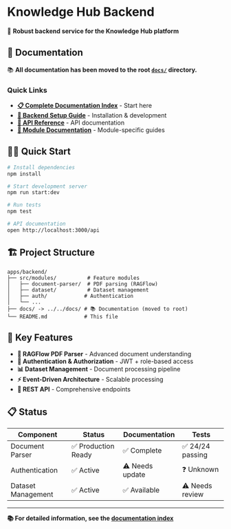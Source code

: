 # Knowledge Hub Backend

🎯 **Robust backend service for the Knowledge Hub platform**

## 📖 Documentation

📚 **All documentation has been moved to the root [`docs/`](../../docs/) directory.**

### Quick Links

- **[📋 Complete Documentation Index](../../docs/README.md)** - Start here
- **[🚀 Backend Setup Guide](../../docs/development/backend-setup.md)** - Installation & development
- **[📡 API Reference](../../docs/api/document-parser-api.md)** - API documentation
- **[🔧 Module Documentation](../../docs/modules/)** - Module-specific guides

## 🏃‍♂️ Quick Start

```bash
# Install dependencies
npm install

# Start development server
npm run start:dev

# Run tests
npm test

# API documentation
open http://localhost:3000/api
```

## 🏗️ Project Structure

```
apps/backend/
├── src/modules/          # Feature modules
│   ├── document-parser/  # PDF parsing (RAGFlow)
│   ├── dataset/          # Dataset management
│   ├── auth/            # Authentication
│   └── ...
├── docs/ -> ../../docs/ # 📚 Documentation (moved to root)
└── README.md            # This file
```

## 🎯 Key Features

- **🤖 RAGFlow PDF Parser** - Advanced document understanding
- **🔐 Authentication & Authorization** - JWT + role-based access
- **📊 Dataset Management** - Document processing pipeline
- **⚡ Event-Driven Architecture** - Scalable processing
- **🚀 REST API** - Comprehensive endpoints

## 📋 Status

| Component          | Status              | Documentation   | Tests            |
| ------------------ | ------------------- | --------------- | ---------------- |
| Document Parser    | ✅ Production Ready | ✅ Complete     | ✅ 24/24 passing |
| Authentication     | ✅ Active           | ⚠️ Needs update | ❓ Unknown       |
| Dataset Management | ✅ Active           | ✅ Available    | ⚠️ Needs review  |

---

**📚 For detailed information, see the [documentation index](../../docs/README.md)**
